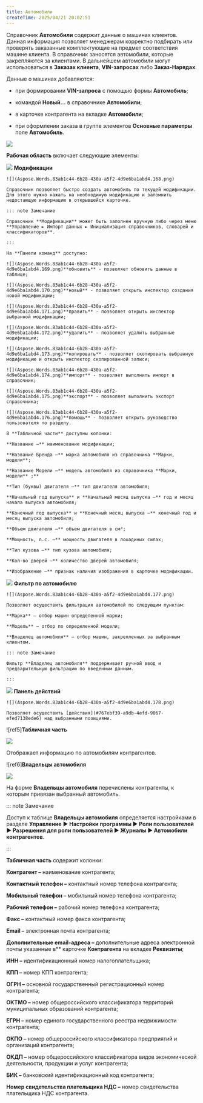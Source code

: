 ```yaml
---
title: Автомобили
createTime: 2025/04/21 20:02:51
---
```

Справочник **Автомобили** содержит данные о машинах клиентов. Данная информация позволяет менеджерам корректно подбирать или проверять заказанные комплектующие на предмет соответствия машине клиента. В справочник заносятся автомобили, которые закрепляются за клиентами. В дальнейшем автомобили могут использоваться в **Заказах клиента**, **VIN-запросах** либо **Заказ-Нарядах**.

Данные о машинах добавляются:

- при формировании **VIN-запроса** с помощью формы **Автомобиль**;

- командой **Новый…** в справочнике **Автомобили**;

- в карточке контрагента на вкладке **Автомобили**;

- при оформлении заказа в группе элементов **Основные параметры** поле **Автомобиль**.

![](Aspose.Words.83ab1c44-6b28-430a-a5f2-4d9e6ba1abd4.167.png)

**Рабочая область** включает следующие элементы:

![](Aspose.Words.83ab1c44-6b28-430a-a5f2-4d9e6ba1abd4.004.png) **Модификации**

    ![](Aspose.Words.83ab1c44-6b28-430a-a5f2-4d9e6ba1abd4.168.png)

    Справочник позволяет быстро создать автомобиль по текущей модификации.  Для этого нужно нажать на необходимую модификацию и запомнить недостающую информацию в открывшейся карточке.

    ::: note Замечание

    Справочник **Модификации** может быть заполнен вручную либо через меню **Управление ► Импорт данных ► Инициализация справочников, словарей и классификаторов**.

    :::

    На **Панели команд** доступно:

    ![](Aspose.Words.83ab1c44-6b28-430a-a5f2-4d9e6ba1abd4.169.png)**обновить** - позволяет обновить данные в таблице;

    ![](Aspose.Words.83ab1c44-6b28-430a-a5f2-4d9e6ba1abd4.170.png)**новый** - позволяет открыть инспектор создания новой модификации;

    ![](Aspose.Words.83ab1c44-6b28-430a-a5f2-4d9e6ba1abd4.171.png)**править** - позволяет открыть инспектор выбранной модификации;

    ![](Aspose.Words.83ab1c44-6b28-430a-a5f2-4d9e6ba1abd4.172.png)**удалить** - позволяет удалить выбранные модификации;

    ![](Aspose.Words.83ab1c44-6b28-430a-a5f2-4d9e6ba1abd4.173.png)**копировать** - позволяет скопировать выбранную модификацию и открыть инспектор скопированной записи;

    ![](Aspose.Words.83ab1c44-6b28-430a-a5f2-4d9e6ba1abd4.174.png)**импорт** - позволяет выполнить импорт в справочник;

    ![](Aspose.Words.83ab1c44-6b28-430a-a5f2-4d9e6ba1abd4.175.png)**экспорт** - позволяет выполнить экспорт справочника;

    ![](Aspose.Words.83ab1c44-6b28-430a-a5f2-4d9e6ba1abd4.176.png)**помощь** - позволяет открыть руководство пользователя по разделу.

    В **Табличной части** доступны колонки:

    **Название –** наименование модификации;

    **Название Бренда –** марка автомобиля из справочника **Марки, модели**;

    **Название Модели –** модель автомобиля из справочника **Марки, модели** ;** 

    **Тип (буквы) двигателя –** тип двигателя автомобиля;

    **Начальный год выпуска** и **Начальный месяц выпуска –** год и месяц начала выпуска автомобиля;

    **Конечный год выпуска** и **Конечный месяц выпуска –** конечный год и месяц выпуска автомобиля;

    **Объем двигателя –** объем двигателя в см³;

    **Мощность, л.с. –** мощность двигателя в лошадиных силах;

    **Тип кузова –** тип кузова автомобиля;

    **Кол-во дверей –** количество дверей автомобиля;

    **Изображение –** признак наличия изображения в карточке модификации.

![](Aspose.Words.83ab1c44-6b28-430a-a5f2-4d9e6ba1abd4.006.png) **Фильтр по автомобилю**

    ![](Aspose.Words.83ab1c44-6b28-430a-a5f2-4d9e6ba1abd4.177.png)

    Позволяет осуществить фильтрация автомобилей по следующим пунктам:

    **Марка** – отбор машин определенной марки;

    **Модель** – отбор по определенной модели;

    **Владелец автомобиля** – отбор машин, закрепленных за выбранным клиентом.

    ::: note Замечание

    Фильтр **Владелец автомобиля** поддерживает ручной ввод и предварительную фильтрацию по введенным данным.

    :::

![](Aspose.Words.83ab1c44-6b28-430a-a5f2-4d9e6ba1abd4.008.png) **Панель действий**

    ![](Aspose.Words.83ab1c44-6b28-430a-a5f2-4d9e6ba1abd4.178.png)

    Позволяет осуществить [действия](#767ebf39-a9db-4efd-9067-efed7138ede6) над выбранными позициями.

![ref5]**Табличная часть**

![](Aspose.Words.83ab1c44-6b28-430a-a5f2-4d9e6ba1abd4.179.png)

Отображает информацию по автомобилям контрагентов.

![ref6]**Владельцы автомобиля**

![](Aspose.Words.83ab1c44-6b28-430a-a5f2-4d9e6ba1abd4.180.png)

На форме **Владельцы автомобиля** перечислены контрагенты, к которым привязан выбранный автомобиль. 

::: note Замечание

Доступ к таблице **Владельцы автомобиля** определяется настройками в разделе **Управление** **► Настройки программы ► Роли пользователей ► Разрешения для роли пользователей ► Журналы ► Автомобили контрагентов**. 

:::

**Табличная часть** содержит колонки:

**Контрагент –** наименование контрагента;

**Контактный телефон –** контактный номер телефона контрагента;

**Мобильный телефон –** мобильный номер телефона контрагента;

**Рабочий телефон –** рабочий номер телефона контрагента;

**Факс –** контактный номер факса контрагента;

**Email –** электронная почта контрагента;

**Дополнительные email-адреса –** дополнительные адреса электронной почты указанные в** карточке **Контрагента** на вкладке **Реквизиты**;

**ИНН –** идентификационный номер налогоплательщика;

**КПП –** номер КПП контрагента;

**ОГРН –** основной государственный регистрационный номер контрагента;

**ОКТМО –** номер общероссийского классификатора территорий муниципальных образований контрагента;

**ЕГРН –** номер единого государственного реестра недвижимости контрагента;

**ОКПО –** номер общероссийского классификатора предприятий и организаций контрагента;

**ОКДП –** номер общероссийского классификатора видов экономической деятельности, продукции и услуг контрагента;

**БИК –** банковский идентификационный код контрагента;

**Номер свидетельства плательщика НДС –** номер свидетельства плательщика НДС контрагента.